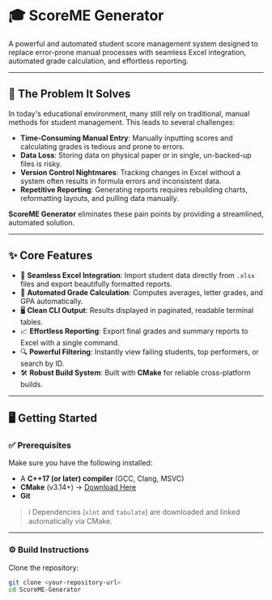 # 🎓 ScoreME Generator

A powerful and automated student score management system designed to replace error-prone manual processes with seamless Excel integration, automated grade calculation, and effortless reporting.

---

## 🚀 The Problem It Solves

In today's educational environment, many still rely on traditional, manual methods for student management. This leads to several challenges:

- **Time-Consuming Manual Entry**: Manually inputting scores and calculating grades is tedious and prone to errors.  
- **Data Loss**: Storing data on physical paper or in single, un-backed-up files is risky.  
- **Version Control Nightmares**: Tracking changes in Excel without a system often results in formula errors and inconsistent data.  
- **Repetitive Reporting**: Generating reports requires rebuilding charts, reformatting layouts, and pulling data manually.  

**ScoreME Generator** eliminates these pain points by providing a streamlined, automated solution.

---

## ✨ Core Features

- 📁 **Seamless Excel Integration**: Import student data directly from `.xlsx` files and export beautifully formatted reports.  
- 🧮 **Automated Grade Calculation**: Computes averages, letter grades, and GPA automatically.  
- 🖥️ **Clean CLI Output**: Results displayed in paginated, readable terminal tables.  
- 📈 **Effortless Reporting**: Export final grades and summary reports to Excel with a single command.  
- 🔍 **Powerful Filtering**: Instantly view failing students, top performers, or search by ID.  
- 🛠️ **Robust Build System**: Built with **CMake** for reliable cross-platform builds.  

---

## 🖥️ Getting Started

### ✅ Prerequisites
Make sure you have the following installed:
- A **C++17 (or later) compiler** (GCC, Clang, MSVC)  
- **CMake** (v3.14+) → [Download Here](https://cmake.org/download/)  
- **Git**  

> ℹ️ Dependencies (`xlnt` and `tabulate`) are downloaded and linked automatically via CMake.

---

### ⚙️ Build Instructions

Clone the repository:
```bash
git clone <your-repository-url>
cd ScoreME-Generator
